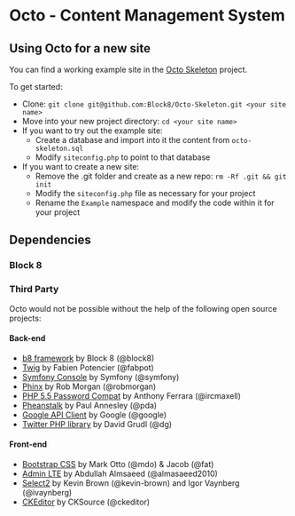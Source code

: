 # Octo - Content Management System

## Using Octo for a new site
You can find a working example site in the [Octo Skeleton](https://github.com/Block8/Octo-Skeleton) project.

To get started:

* Clone: `git clone git@github.com:Block8/Octo-Skeleton.git <your site name>`
* Move into your new project directory: `cd <your site name>`
* If you want to try out the example site:
  * Create a database and import into it the content from `octo-skeleton.sql`
  * Modify `siteconfig.php` to point to that database
* If you want to create a new site:
  * Remove the .git folder and create as a new repo: `rm -Rf .git && git init`
  * Modify the `siteconfig.php` file as necessary for your project
  * Rename the `Example` namespace and modify the code within it for your project

## Dependencies

### Block 8

### Third Party
Octo would not be possible without the help of the following open source projects:

#### Back-end
* [b8 framework](https://github.com/block8/b8framework) by Block 8 (@block8)
* [Twig](https://github.com/twigphp/Twig) by Fabien Potencier (@fabpot)
* [Symfony Console](https://github.com/symfony/console) by Symfony (@symfony)
* [Phinx](https://github.com/robmorgan/phinx) by Rob Morgan (@robmorgan)
* [PHP 5.5 Password Compat](https://github.com/ircmaxell/password_compat) by Anthony Ferrara (@ircmaxell)
* [Pheanstalk](https://github.com/pda/pheanstalk) by Paul Annesley (@pda)
* [Google API Client](https://github.com/google/google-api-php-client) by Google (@google)
* [Twitter PHP library](https://github.com/dg/twitter-php) by David Grudl (@dg)

#### Front-end
* [Bootstrap CSS](http://getbootstrap.com/) by Mark Otto (@mdo) & Jacob (@fat)
* [Admin LTE](https://github.com/almasaeed2010/AdminLTE) by Abdullah Almsaeed (@almasaeed2010)
* [Select2](https://github.com/select2/select2) by Kevin Brown (@kevin-brown) and Igor Vaynberg (@ivaynberg)
* [CKEditor](http://ckeditor.com/) by CKSource (@ckeditor)